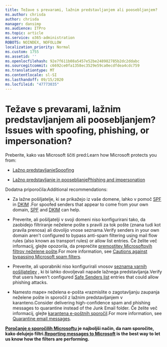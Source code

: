 ```yaml
---
title: Težave s prevarami, lažnim predstavljanjem ali poosebljanjem?
ms.author: chrisda
author: chrisda
manager: dansimp
ms.audience: ITPro
ms.topic: article
ms.service: o365-administration
ROBOTS: NOINDEX, NOFOLLOW
localization_priority: Normal
ms.custom: 1755
ms.assetid: ''
ms.openlocfilehash: 92e7f611b08a5457e52be248982785b2dc2ddabc
ms.sourcegitcommit: c6692ce0fa1358ec3529e59ca0ecdfdea4cdc759
ms.translationtype: MT
ms.contentlocale: sl-SI
ms.lasthandoff: 09/15/2020
ms.locfileid: "47773035"
---
```

# <a name="issues-with-spoofing-phishing-or-impersonation"></a><span data-ttu-id="64cd8-102">Težave s prevarami, lažnim predstavljanjem ali poosebljanjem?</span><span class="sxs-lookup"><span data-stu-id="64cd8-102">Issues with spoofing, phishing, or impersonation?</span></span>

<span data-ttu-id="64cd8-103">Preberite, kako vas Microsoft ščiti pred:</span><span class="sxs-lookup"><span data-stu-id="64cd8-103">Learn how Microsoft protects you from:</span></span>

- [<span data-ttu-id="64cd8-104">Lažno predstavljanje</span><span class="sxs-lookup"><span data-stu-id="64cd8-104">Spoofing</span></span>](https://docs.microsoft.com/microsoft-365/security/office-365-security/anti-spoofing-protection)

- [<span data-ttu-id="64cd8-105">Lažno predstavljanje in poosebljanje</span><span class="sxs-lookup"><span data-stu-id="64cd8-105">Phishing and impersonation</span></span>](https://docs.microsoft.com/microsoft-365/security/office-365-security/atp-anti-phishing)

<span data-ttu-id="64cd8-106">Dodatna priporočila:</span><span class="sxs-lookup"><span data-stu-id="64cd8-106">Additional recommendations:</span></span>

- <span data-ttu-id="64cd8-107">Za lažne pošiljatelje, ki se prikažejo iz vaše domene, lahko v pomoč [SPF](https://docs.microsoft.com/microsoft-365/security/office-365-security/set-up-spf-in-office-365-to-help-prevent-spoofing) in [DKIM](https://docs.microsoft.com/microsoft-365/security/office-365-security/use-dkim-to-validate-outbound-email) .</span><span class="sxs-lookup"><span data-stu-id="64cd8-107">For spoofed senders that appear to come from your own domain, [SPF](https://docs.microsoft.com/microsoft-365/security/office-365-security/set-up-spf-in-office-365-to-help-prevent-spoofing) and [DKIM](https://docs.microsoft.com/microsoft-365/security/office-365-security/use-dkim-to-validate-outbound-email) can help.</span></span>

- <span data-ttu-id="64cd8-108">Preverite, ali pošiljatelji v svoji domeni niso konfigurirani tako, da zaobidejo filtriranje neželene pošte s pravili za tok pošte (znana tudi kot pravila prenosa) ali dovolijo vnose seznama.</span><span class="sxs-lookup"><span data-stu-id="64cd8-108">Verify senders in your own domain aren't configured to bypass anti-spam filtering using mail flow rules (also known as transport rules) or allow list entries.</span></span> <span data-ttu-id="64cd8-109">Če želite več informacij, glejte opozorila, da preprečite [premostitev Microsoftovih filtrov neželene pošte](https://docs.microsoft.com/exchange/troubleshoot/antispam/cautions-against-bypassing-spam-filters).</span><span class="sxs-lookup"><span data-stu-id="64cd8-109">For more information, see [Cautions against bypassing Microsoft spam filters](https://docs.microsoft.com/exchange/troubleshoot/antispam/cautions-against-bypassing-spam-filters).</span></span>

- <span data-ttu-id="64cd8-110">Preverite, ali uporabniki niso konfigurirali vnosov [seznama varnih pošiljateljev](https://support.office.com/article/BE1BAEA0-BEAB-4A30-B968-9004332336CE) , ki bi lahko dovoljevali napade lažnega predstavljanja.</span><span class="sxs-lookup"><span data-stu-id="64cd8-110">Verify that users haven't configured [Safe Senders list](https://support.office.com/article/BE1BAEA0-BEAB-4A30-B968-9004332336CE) entries that could allow phishing attacks.</span></span>

- <span data-ttu-id="64cd8-111">Namesto mape» neželena e-pošta «razmislite o zagotavljanju zaupanja neželene pošte in sporočil z lažnim predstavljanjem v karanteno.</span><span class="sxs-lookup"><span data-stu-id="64cd8-111">Consider delivering high-confidence spam and phishing messages to quarantine instead of the Junk Email folder.</span></span> <span data-ttu-id="64cd8-112">Če želite več informacij, glejte [karantena e-poštnih sporočil](https://docs.microsoft.com/microsoft-365/security/office-365-security/quarantine-email-messages).</span><span class="sxs-lookup"><span data-stu-id="64cd8-112">For more information, see [Quarantine email messages](https://docs.microsoft.com/microsoft-365/security/office-365-security/quarantine-email-messages).</span></span>

<span data-ttu-id="64cd8-113">**[Poročanje o sporočilih Microsoftu](https://support.office.com/article/b5caa9f1-cdf3-4443-af8c-ff724ea719d2) je najboljši način, da nam sporočite, kako delujejo filtri.**</span><span class="sxs-lookup"><span data-stu-id="64cd8-113">**[Reporting messages to Microsoft](https://support.office.com/article/b5caa9f1-cdf3-4443-af8c-ff724ea719d2) is the best way to let us know how the filters are performing.**</span></span>
